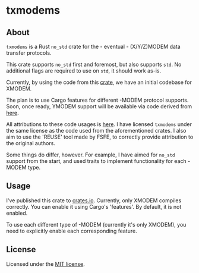 # txmodems

## About

`txmodems` is a Rust `no_std` crate for the - eventual - (X/Y/Z)MODEM
data transfer protocols.

This crate supports `no_std` first and foremost, but also supports `std`. No
additional flags are required to use on `std`, it should work as-is.

Currently, by using the code from this
[crate](https://github.com/awelkie/xmodem.rs), we have an initial codebase for
XMODEM.

The plan is to use Cargo features for different -MODEM protocol supports. Soon,
once ready, YMODEM support will be available via code derived from
[here](https://github.com/TGMM/xymodem.rs).

All attributions to these code usages is [here][mit]. I have licensed
`txmodems` under the same license as the code used from the aforementioned
crates. I also aim to use the 'REUSE' tool made by FSFE, to correctly provide attribution to the original authors.

Some things do differ, however. For example, I have aimed for `no_std` support
from the start, and used traits to implement functionality for each -MODEM
type.

## Usage

I've published this crate to [crates.io](https://crates.io). Currently, only
XMODEM compiles correctly. You can enable it using Cargo's 'features'. By
default, it is not enabled.

To use each different type of -MODEM (currently it's only XMODEM), you need to
explicitly enable each corresponding feature.

## License

Licensed under the [MIT license][mit].

[mit]: /LICENSE
